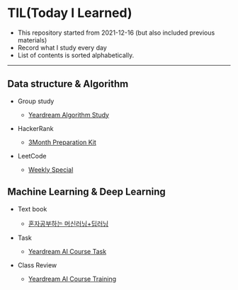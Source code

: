 # TIL(Today I Learned)

* This repository started from 2021-12-16 (but also included previous materials)
* Record what I study every day
* List of contents is sorted alphabetically.

---
## Data structure & Algorithm
* Group study

    * [Yeardream Algorithm Study](https://github.com/doheuncho/TIL/tree/main/Yeardream/algorithm%20study)

* HackerRank
 
    * [3Month Preparation Kit](https://github.com/doheuncho/TIL/tree/main/HackerRank/3Month%20Preparation%20Kit)

* LeetCode

    * [Weekly Special](https://github.com/doheuncho/TIL/tree/main/LeetCode/Weekly%20Special)


## Machine Learning & Deep Learning

* Text book

    * [혼자공부하는 머신러닝+딥러닝](https://github.com/doheuncho/TIL/tree/main/%ED%98%BC%EC%9E%90%20%EA%B3%B5%EB%B6%80%ED%95%98%EB%8A%94%20%EB%A8%B8%EC%8B%A0%EB%9F%AC%EB%8B%9D%2B%EB%94%A5%EB%9F%AC%EB%8B%9D)

* Task

    * [Yeardream AI Course Task](https://github.com/doheuncho/TIL/tree/main/Yeardream/Artificial%20Intelligence%20Course/Task)

* Class Review

    * [Yeardream AI Course Training](https://github.com/doheuncho/TIL/tree/main/Yeardream/Artificial%20Intelligence%20Course/Training)
    